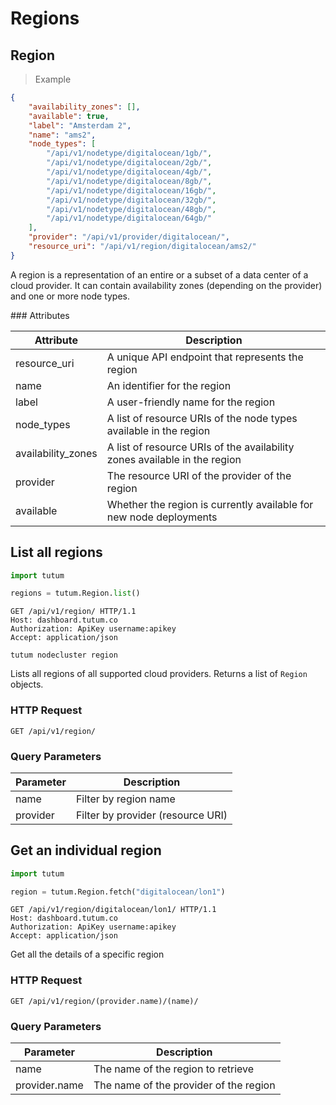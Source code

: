 # Regions

## Region

> Example

```json
{
    "availability_zones": [],
    "available": true,
    "label": "Amsterdam 2",
    "name": "ams2",
    "node_types": [
        "/api/v1/nodetype/digitalocean/1gb/",
        "/api/v1/nodetype/digitalocean/2gb/",
        "/api/v1/nodetype/digitalocean/4gb/",
        "/api/v1/nodetype/digitalocean/8gb/",
        "/api/v1/nodetype/digitalocean/16gb/",
        "/api/v1/nodetype/digitalocean/32gb/",
        "/api/v1/nodetype/digitalocean/48gb/",
        "/api/v1/nodetype/digitalocean/64gb/"
    ],
    "provider": "/api/v1/provider/digitalocean/",
    "resource_uri": "/api/v1/region/digitalocean/ams2/"
}
```

A region is a representation of an entire or a subset of a data center of a cloud provider. It can contain availability zones (depending on the provider) and one or more node types.


### Attributes

Attribute | Description
--------- | -----------
resource_uri | A unique API endpoint that represents the region
name | An identifier for the region
label | A user-friendly name for the region
node_types | A list of resource URIs of the node types available in the region
availability_zones | A list of resource URIs of the availability zones available in the region
provider | The resource URI of the provider of the region
available | Whether the region is currently available for new node deployments


## List all regions

```python
import tutum

regions = tutum.Region.list()
```

```http
GET /api/v1/region/ HTTP/1.1
Host: dashboard.tutum.co
Authorization: ApiKey username:apikey
Accept: application/json
```

```shell
tutum nodecluster region
```

Lists all regions of all supported cloud providers. Returns a list of `Region` objects.

### HTTP Request

`GET /api/v1/region/`

### Query Parameters

Parameter | Description
--------- | -----------
name | Filter by region name
provider | Filter by provider (resource URI)



## Get an individual region

```python
import tutum

region = tutum.Region.fetch("digitalocean/lon1")
```

```http
GET /api/v1/region/digitalocean/lon1/ HTTP/1.1
Host: dashboard.tutum.co
Authorization: ApiKey username:apikey
Accept: application/json
```


Get all the details of a specific region

### HTTP Request

`GET /api/v1/region/(provider.name)/(name)/`

### Query Parameters

Parameter | Description
--------- | ----------- 
name | The name of the region to retrieve
provider.name | The name of the provider of the region

